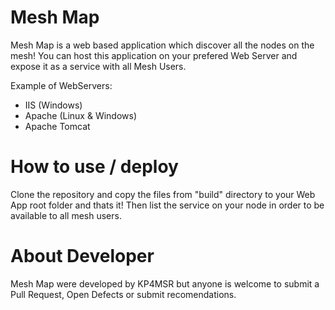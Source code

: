 # Mesh Map 
Mesh Map is a web based application which discover all the nodes on the mesh! 
You can host this application on your prefered Web Server and expose it as a service with all Mesh Users.

Example of WebServers:
  - IIS (Windows) 
  - Apache (Linux & Windows)
  - Apache Tomcat

# How to use / deploy
Clone the repository and copy the files from "build" directory to your Web App root folder and thats it!
Then list the service on your node in order to be available to all mesh users.



# About Developer 
Mesh Map were developed by KP4MSR but anyone is welcome to submit a Pull Request, Open Defects or submit recomendations. 
